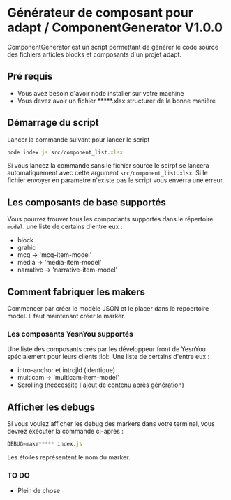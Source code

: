 # Générateur de composant pour adapt / ComponentGenerator V1.0.0

ComponentGenerator est un script permettant de générer le code source des fichiers articles blocks et composants d'un projet adapt.

## Pré requis

* Vous avez besoin d'avoir node installer sur votre machine
* Vous devez avoir un fichier *****.xlsx structurer de la bonne manière


## Démarrage du script

Lancer la commande suivant pour lancer le script
```js
node index.js src/component_list.xlsx
```

Si vous lancez la commande sans le fichier source le scirpt se lancera automatiquement avec cette argument ``src/component_list.xlsx``. Si le fichier envoyer en parametre n'existe pas le script vous enverra une erreur.

## Les composants de base supportés

Vous pourrez trouver tous les compodants supportés dans le répertoire `model`.
une liste de certains d'entre eux :

* block
* grahic
* mcq -> 'mcq-item-model'
* media -> 'media-item-model'
* narrative -> 'narrative-item-model'

## Comment fabriquer les makers

Commencer par créer le modèle JSON et le placer dans le répoertoire model. Il faut maintenant créer le marker.

### Les composants YesnYou supportés

Une liste des composants crés par les développeur front de YesnYou spécialement pour leurs clients :lol:.
Une liste de certains d'entre eux :

* intro-anchor et introjld (identique)
* multicam -> 'multicam-item-model'
* Scrolling (neccessite l'ajout de contenu après génération)

## Afficher les debugs

Si vous voulez afficher les debug des markers dans votre terminal, vous devrez éxécuter la commande ci-après :
```js
DEBUG=make***** index.js
```
Les étoiles représentent le nom du marker.

### TO DO

* Plein de chose
